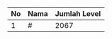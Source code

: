 | No | Nama            | Jumlah Level |
|----|-----------------|--------------|
| 1  | #    |    2067        |
